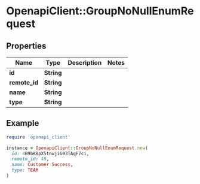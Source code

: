 # OpenapiClient::GroupNoNullEnumRequest

## Properties

| Name | Type | Description | Notes |
| ---- | ---- | ----------- | ----- |
| **id** | **String** |  |  |
| **remote_id** | **String** |  |  |
| **name** | **String** |  |  |
| **type** | **String** |  |  |

## Example

```ruby
require 'openapi_client'

instance = OpenapiClient::GroupNoNullEnumRequest.new(
  id: 4B9bKBpX5tnwjiG93TAqF7ci,
  remote_id: 49,
  name: Customer Success,
  type: TEAM
)
```

